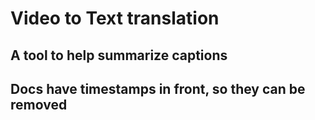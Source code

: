 # Video to Text translation

## A tool to help summarize captions
## Docs have timestamps in front, so they can be removed